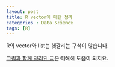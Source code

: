```yaml
---
layout: post
title: R vector에 대한 정리
categories : Data Science
tags: [R]
---
```


R의 vector와 list는 헷갈리는 구석이 많습니다.

[그림과 함께 정리된 글](http://r4ds.had.co.nz/vectors.html)은 이해에 도움이 되지요.

